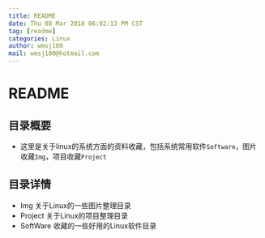 ```yaml
---
title: README
date: Thu 08 Mar 2018 06:02:13 PM CST
tag: [readme]
categories: Linux
author: wmsj100
mail: wmsj100@hotmail.com
---
```


# README

## 目录概要
- 这里是关于linux的系统方面的资料收藏，包括系统常用软件`Software`，图片收藏`Img`，项目收藏`Project`

## 目录详情

- Img 关于Linux的一些图片整理目录
- Project 关于Linux的项目整理目录
- SoftWare 收藏的一些好用的Linux软件目录

